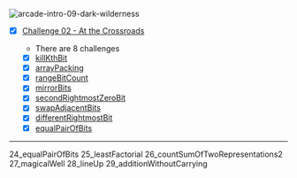 ![arcade-intro-09-dark-wilderness](arcade-core-01-intro-gates.png)

- [x] [Challenge 02 - At the Crossroads]()

  - There are 8 challenges
  - [x] [killKthBit]()
  - [x] [arrayPacking]()
  - [x] [rangeBitCount]()
  - [x] [mirrorBits]()
  - [x] [secondRightmostZeroBit]()
  - [x] [swapAdjacentBits]()
  - [x] [differentRightmostBit]()
  - [x] [equalPairOfBits]()

-------------


24_equalPairOfBits
25_leastFactorial
26_countSumOfTwoRepresentations2
27_magicalWell
28_lineUp
29_additionWithoutCarrying
